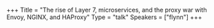 +++
Title = "The rise of Layer 7, microservices, and the proxy war with Envoy, NGINX, and HAProxy"
Type = "talk"
Speakers = ["flynn"]
+++
